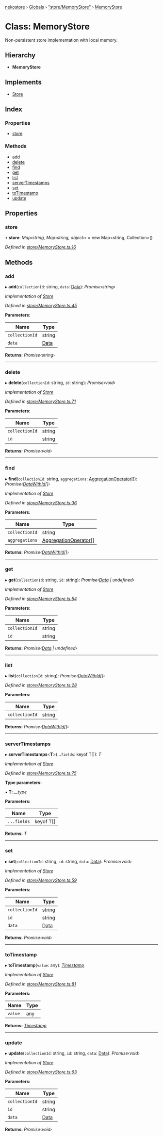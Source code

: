 [nekostore](../README.md) › [Globals](../globals.md) › ["store/MemoryStore"](../modules/_store_memorystore_.md) › [MemoryStore](_store_memorystore_.memorystore.md)

# Class: MemoryStore

Non-persistent store implementation with local memory.

## Hierarchy

* **MemoryStore**

## Implements

* [Store](../interfaces/_store_store_.store.md)

## Index

### Properties

* [store](_store_memorystore_.memorystore.md#store)

### Methods

* [add](_store_memorystore_.memorystore.md#add)
* [delete](_store_memorystore_.memorystore.md#delete)
* [find](_store_memorystore_.memorystore.md#find)
* [get](_store_memorystore_.memorystore.md#get)
* [list](_store_memorystore_.memorystore.md#list)
* [serverTimestamps](_store_memorystore_.memorystore.md#servertimestamps)
* [set](_store_memorystore_.memorystore.md#set)
* [toTimestamp](_store_memorystore_.memorystore.md#totimestamp)
* [update](_store_memorystore_.memorystore.md#update)

## Properties

###  store

• **store**: *Map‹string, Map‹string, object››* =  new Map<string, Collection>()

*Defined in [store/MemoryStore.ts:16](https://github.com/esnya/nekostore/blob/4486881/src/store/MemoryStore.ts#L16)*

## Methods

###  add

▸ **add**(`collectionId`: string, `data`: [Data](../modules/_store_store_.md#data)): *Promise‹string›*

*Implementation of [Store](../interfaces/_store_store_.store.md)*

*Defined in [store/MemoryStore.ts:45](https://github.com/esnya/nekostore/blob/4486881/src/store/MemoryStore.ts#L45)*

**Parameters:**

Name | Type |
------ | ------ |
`collectionId` | string |
`data` | [Data](../modules/_store_store_.md#data) |

**Returns:** *Promise‹string›*

___

###  delete

▸ **delete**(`collectionId`: string, `id`: string): *Promise‹void›*

*Implementation of [Store](../interfaces/_store_store_.store.md)*

*Defined in [store/MemoryStore.ts:71](https://github.com/esnya/nekostore/blob/4486881/src/store/MemoryStore.ts#L71)*

**Parameters:**

Name | Type |
------ | ------ |
`collectionId` | string |
`id` | string |

**Returns:** *Promise‹void›*

___

###  find

▸ **find**(`collectionId`: string, `aggregations`: [AggregationOperator](../interfaces/_driver_basic_aggregatiooperator_.aggregationoperator.md)[]): *Promise‹[DataWithId](../interfaces/_store_store_.datawithid.md)[]›*

*Implementation of [Store](../interfaces/_store_store_.store.md)*

*Defined in [store/MemoryStore.ts:36](https://github.com/esnya/nekostore/blob/4486881/src/store/MemoryStore.ts#L36)*

**Parameters:**

Name | Type |
------ | ------ |
`collectionId` | string |
`aggregations` | [AggregationOperator](../interfaces/_driver_basic_aggregatiooperator_.aggregationoperator.md)[] |

**Returns:** *Promise‹[DataWithId](../interfaces/_store_store_.datawithid.md)[]›*

___

###  get

▸ **get**(`collectionId`: string, `id`: string): *Promise‹[Data](../modules/_store_store_.md#data) | undefined›*

*Implementation of [Store](../interfaces/_store_store_.store.md)*

*Defined in [store/MemoryStore.ts:54](https://github.com/esnya/nekostore/blob/4486881/src/store/MemoryStore.ts#L54)*

**Parameters:**

Name | Type |
------ | ------ |
`collectionId` | string |
`id` | string |

**Returns:** *Promise‹[Data](../modules/_store_store_.md#data) | undefined›*

___

###  list

▸ **list**(`collectionId`: string): *Promise‹[DataWithId](../interfaces/_store_store_.datawithid.md)[]›*

*Defined in [store/MemoryStore.ts:28](https://github.com/esnya/nekostore/blob/4486881/src/store/MemoryStore.ts#L28)*

**Parameters:**

Name | Type |
------ | ------ |
`collectionId` | string |

**Returns:** *Promise‹[DataWithId](../interfaces/_store_store_.datawithid.md)[]›*

___

###  serverTimestamps

▸ **serverTimestamps**<**T**>(...`fields`: keyof T[]): *T*

*Implementation of [Store](../interfaces/_store_store_.store.md)*

*Defined in [store/MemoryStore.ts:75](https://github.com/esnya/nekostore/blob/4486881/src/store/MemoryStore.ts#L75)*

**Type parameters:**

▪ **T**: *__type*

**Parameters:**

Name | Type |
------ | ------ |
`...fields` | keyof T[] |

**Returns:** *T*

___

###  set

▸ **set**(`collectionId`: string, `id`: string, `data`: [Data](../modules/_store_store_.md#data)): *Promise‹void›*

*Implementation of [Store](../interfaces/_store_store_.store.md)*

*Defined in [store/MemoryStore.ts:59](https://github.com/esnya/nekostore/blob/4486881/src/store/MemoryStore.ts#L59)*

**Parameters:**

Name | Type |
------ | ------ |
`collectionId` | string |
`id` | string |
`data` | [Data](../modules/_store_store_.md#data) |

**Returns:** *Promise‹void›*

___

###  toTimestamp

▸ **toTimestamp**(`value`: any): *[Timestamp](_timestamp_.timestamp.md)*

*Implementation of [Store](../interfaces/_store_store_.store.md)*

*Defined in [store/MemoryStore.ts:81](https://github.com/esnya/nekostore/blob/4486881/src/store/MemoryStore.ts#L81)*

**Parameters:**

Name | Type |
------ | ------ |
`value` | any |

**Returns:** *[Timestamp](_timestamp_.timestamp.md)*

___

###  update

▸ **update**(`collectionId`: string, `id`: string, `data`: [Data](../modules/_store_store_.md#data)): *Promise‹void›*

*Implementation of [Store](../interfaces/_store_store_.store.md)*

*Defined in [store/MemoryStore.ts:63](https://github.com/esnya/nekostore/blob/4486881/src/store/MemoryStore.ts#L63)*

**Parameters:**

Name | Type |
------ | ------ |
`collectionId` | string |
`id` | string |
`data` | [Data](../modules/_store_store_.md#data) |

**Returns:** *Promise‹void›*
